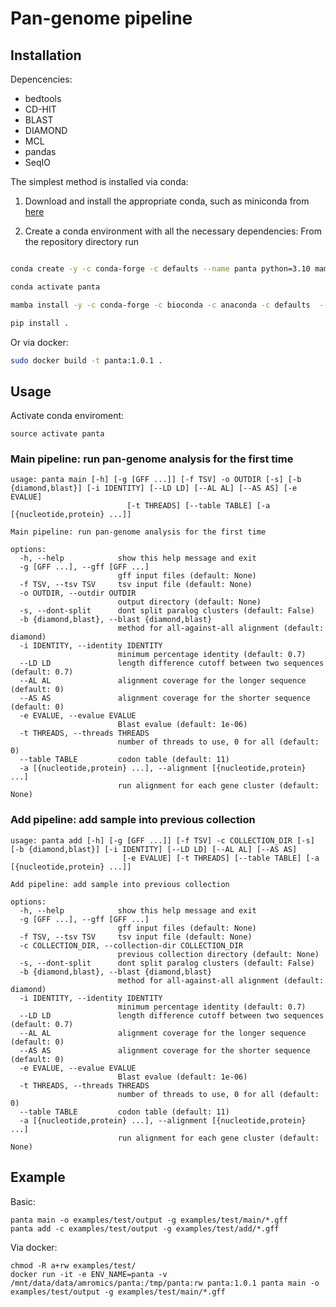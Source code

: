 # Pan-genome pipeline
## Installation
Depencencies:
- bedtools
- CD-HIT
- BLAST
- DIAMOND
- MCL
- pandas
- SeqIO

The simplest method is installed via conda:

1. Download and install the appropriate conda, such as miniconda from [here](https://docs.conda.io/en/latest/miniconda.html)


2. Create a conda environment with all the necessary dependencies: From the repository directory run

```bash

conda create -y -c conda-forge -c defaults --name panta python=3.10 mamba

conda activate panta

mamba install -y -c conda-forge -c bioconda -c anaconda -c defaults  --file requirements.txt

pip install .

```
Or via docker:

```bash
sudo docker build -t panta:1.0.1 .
```

## Usage
Activate conda enviroment:
```
source activate panta
```
### Main pipeline: run pan-genome analysis for the first time
```
usage: panta main [-h] [-g [GFF ...]] [-f TSV] -o OUTDIR [-s] [-b {diamond,blast}] [-i IDENTITY] [--LD LD] [--AL AL] [--AS AS] [-e EVALUE]
                          [-t THREADS] [--table TABLE] [-a [{nucleotide,protein} ...]]

Main pipeline: run pan-genome analysis for the first time

options:
  -h, --help            show this help message and exit
  -g [GFF ...], --gff [GFF ...]
                        gff input files (default: None)
  -f TSV, --tsv TSV     tsv input file (default: None)
  -o OUTDIR, --outdir OUTDIR
                        output directory (default: None)
  -s, --dont-split      dont split paralog clusters (default: False)
  -b {diamond,blast}, --blast {diamond,blast}
                        method for all-against-all alignment (default: diamond)
  -i IDENTITY, --identity IDENTITY
                        minimum percentage identity (default: 0.7)
  --LD LD               length difference cutoff between two sequences (default: 0.7)
  --AL AL               alignment coverage for the longer sequence (default: 0)
  --AS AS               alignment coverage for the shorter sequence (default: 0)
  -e EVALUE, --evalue EVALUE
                        Blast evalue (default: 1e-06)
  -t THREADS, --threads THREADS
                        number of threads to use, 0 for all (default: 0)
  --table TABLE         codon table (default: 11)
  -a [{nucleotide,protein} ...], --alignment [{nucleotide,protein} ...]
                        run alignment for each gene cluster (default: None)

```
### Add pipeline: add sample into previous collection
```
usage: panta add [-h] [-g [GFF ...]] [-f TSV] -c COLLECTION_DIR [-s] [-b {diamond,blast}] [-i IDENTITY] [--LD LD] [--AL AL] [--AS AS]
                         [-e EVALUE] [-t THREADS] [--table TABLE] [-a [{nucleotide,protein} ...]]

Add pipeline: add sample into previous collection

options:
  -h, --help            show this help message and exit
  -g [GFF ...], --gff [GFF ...]
                        gff input files (default: None)
  -f TSV, --tsv TSV     tsv input file (default: None)
  -c COLLECTION_DIR, --collection-dir COLLECTION_DIR
                        previous collection directory (default: None)
  -s, --dont-split      dont split paralog clusters (default: False)
  -b {diamond,blast}, --blast {diamond,blast}
                        method for all-against-all alignment (default: diamond)
  -i IDENTITY, --identity IDENTITY
                        minimum percentage identity (default: 0.7)
  --LD LD               length difference cutoff between two sequences (default: 0.7)
  --AL AL               alignment coverage for the longer sequence (default: 0)
  --AS AS               alignment coverage for the shorter sequence (default: 0)
  -e EVALUE, --evalue EVALUE
                        Blast evalue (default: 1e-06)
  -t THREADS, --threads THREADS
                        number of threads to use, 0 for all (default: 0)
  --table TABLE         codon table (default: 11)
  -a [{nucleotide,protein} ...], --alignment [{nucleotide,protein} ...]
                        run alignment for each gene cluster (default: None)

```
## Example
Basic:
```
panta main -o examples/test/output -g examples/test/main/*.gff
panta add -c examples/test/output -g examples/test/add/*.gff
```
Via docker:
```
chmod -R a+rw examples/test/
docker run -it -e ENV_NAME=panta -v /mnt/data/data/amromics/panta:/tmp/panta:rw panta:1.0.1 panta main -o examples/test/output -g examples/test/main/*.gff

```
